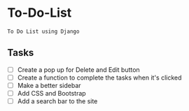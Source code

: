 # To-Do-List
    To Do List using Django

## Tasks
- [ ] Create a pop up for Delete and Edit button
- [ ] Create a function to complete the tasks when it's clicked
- [ ] Make a better sidebar
- [ ] Add CSS and Bootstrap
- [ ] Add a search bar to the site
